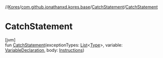 //[Kores](../../../index.md)/[com.github.jonathanxd.kores.base](../index.md)/[CatchStatement](index.md)/[CatchStatement](-catch-statement.md)

# CatchStatement

[jvm]\
fun [CatchStatement](-catch-statement.md)(exceptionTypes: [List](https://kotlinlang.org/api/latest/jvm/stdlib/kotlin.collections/-list/index.html)<[Type](https://docs.oracle.com/javase/8/docs/api/java/lang/reflect/Type.html)>, variable: [VariableDeclaration](../-variable-declaration/index.md), body: [Instructions](../../com.github.jonathanxd.kores/-instructions/index.md))
